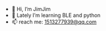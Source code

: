 - 👋 Hi, I’m JimJim
- 👀 Lately I’m learning BLE and python
- 📫 reach me: 1513277939@qq.com

<!---
JennyGao00/JennyGao00 is a ✨ special ✨ repository because its `README.md` (this file) appears on your GitHub profile.
You can click the Preview link to take a look at your changes.
--->
